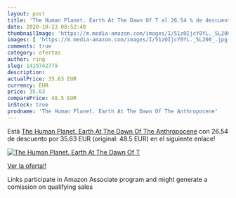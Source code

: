 ```yaml
---
layout: post
title: 'The Human Planet. Earth At The Dawn Of T al 26.54 % de descuento'
date: 2020-10-23 08:52:48
thumbnailImage: 'https://m.media-amazon.com/images/I/51zOIjcY0YL._SL200_.jpg'
images: [ 'https://m.media-amazon.com/images/I/51zOIjcY0YL._SL200_.jpg' ]
comments: true
category: ofertas
author: ring
slug: 1419742779
description:
actualPrice: 35.63 EUR
currency: EUR
price: 35.63
comparePrice: 48.5 EUR
inStock: true
prodname: 'The Human Planet. Earth At The Dawn Of The Anthropocene'
---
```


Está [The Human Planet. Earth At The Dawn Of The Anthropocene](https://www.amazon.es/dp/1419742779/?tag=tolees-21) con 26.54 de descuento por 35.63 EUR (original: 48.5 EUR) en el siguiente enlace!

[![The Human Planet. Earth At The Dawn Of T](https://m.media-amazon.com/images/I/51zOIjcY0YL._SL200_.jpg)](https://www.amazon.es/dp/1419742779/?tag=tolees-21)

[Ver la oferta!!](https://www.amazon.es/dp/1419742779/?tag=tolees-21)

Links participate in Amazon Associate program and might generate a comission on qualifying sales


